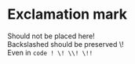# Exclamation mark

Should not be placed here!  
Backslashed should be preserved \\!  
Even in `code ! \! \\! \!!`
